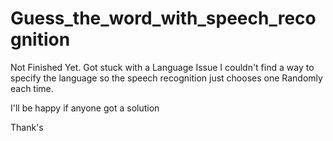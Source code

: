 # Guess_the_word_with_speech_recognition

Not Finished Yet.
Got stuck with a Language Issue I couldn't find a way to specify the language so the speech recognition just chooses one Randomly each time.

I'll be happy if anyone got a solution

Thank's
